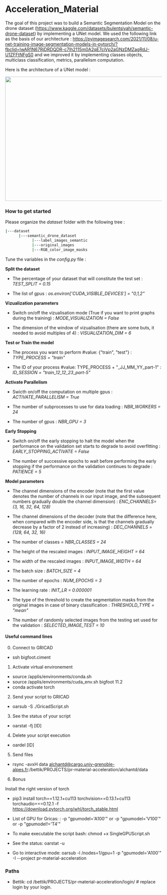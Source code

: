 # Acceleration_Material

The goal of this project was to build a Semantic Segmentation Model on the drone dataset (https://www.kaggle.com/datasets/bulentsiyah/semantic-drone-dataset) by implementing a UNet model.
We used the following link as the basis of our architecture : https://pyimagesearch.com/2021/11/08/u-net-training-image-segmentation-models-in-pytorch/?fbclid=IwAR1N67RjDRDQDR-c7Ih2115m0A2qE7ciVp2aGNzDMZagRdJ-U1ZFFtNFgS0 and we improved it by implementing classes objects, multiclass classification, metrics, parallelism computation.

Here is the architecture of a UNet model :

<img src="https://b2633864.smushcdn.com/2633864/wp-content/uploads/2021/11/unet_small.png?size=650x400&amp;lossy=2&amp;strip=1&amp;webp=1" alt="" class="wp-image-26078 entered lazyloaded" width="650" height="400" data-lazy-srcset="https://b2633864.smushcdn.com/2633864/wp-content/uploads/2021/11/unet_small.png?size=130x80&amp;lossy=2&amp;strip=1&amp;webp=1 130w, https://b2633864.smushcdn.com/2633864/wp-content/uploads/2021/11/unet_small-300x185.png?lossy=2&amp;strip=1&amp;webp=1 300w, https://b2633864.smushcdn.com/2633864/wp-content/uploads/2021/11/unet_small.png?size=390x240&amp;lossy=2&amp;strip=1&amp;webp=1 390w, https://b2633864.smushcdn.com/2633864/wp-content/uploads/2021/11/unet_small.png?lossy=2&amp;strip=1&amp;webp=1 500w" data-lazy-sizes="(max-width: 630px) 100vw, 630px" data-lazy-src="https://b2633864.smushcdn.com/2633864/wp-content/uploads/2021/11/unet_small.png?size=650x400&amp;lossy=2&amp;strip=1&amp;webp=1" data-ll-status="loaded" sizes="(max-width: 630px) 100vw, 630px" srcset="https://b2633864.smushcdn.com/2633864/wp-content/uploads/2021/11/unet_small.png?size=130x80&amp;lossy=2&amp;strip=1&amp;webp=1 130w, https://b2633864.smushcdn.com/2633864/wp-content/uploads/2021/11/unet_small-300x185.png?lossy=2&amp;strip=1&amp;webp=1 300w, https://b2633864.smushcdn.com/2633864/wp-content/uploads/2021/11/unet_small.png?size=390x240&amp;lossy=2&amp;strip=1&amp;webp=1 390w, https://b2633864.smushcdn.com/2633864/wp-content/uploads/2021/11/unet_small.png?lossy=2&amp;strip=1&amp;webp=1 500w">

### How to get started

Please organize the *dataset* folder with the following tree :
```bash
|---dataset
      |---semantic_drone_dataset
            |---label_images_semantic  
            |---original_images          
            |---RGB_color_image_masks
```
Tune the variables in the *config.py* file :

**Split the dataset**

* The percentage of your dataset that will constitute the test set : *TEST_SPLIT = 0.15*

* The list of gpus : *os.environ['CUDA_VISIBLE_DEVICES'] = "0,1,2"*

**Vizualization parameters**

* Switch on/off the vizualisation mode (True if you want to print graphs during the training) : *MODE_VISUALIZATION = False*

* The dimension of the window of vizualisation (there are some buts, it needed to avoid multiples of 4) : *VISUALIZATION_DIM = 6*

**Test or Train the model**

* The process you want to perform #value: {"train", "test"} : *TYPE_PROCESS = "train"*
  
* The ID of your process #value: TYPE_PROCESS + "_JJ_MM_YY_part-1" : *ID_SESSION = "train_12_12_23_part-5"*

**Activate Parallelism**

* Swicth on/off the computation on multiple gpus : *ACTIVATE_PARALLELISM = True*

* The number of subprocesses to use for data loading : *NBR_WORKERS = 24*

* The number of gpus : *NBR_GPU = 3*

**Early Stopping**

* Switch on/off the early stopping to halt the model when the performance on the validation set starts to degrade to avoid overfitting : *EARLY_STOPPING_ACTIVATE = False*

* The number of successive epochs to wait before performing the early stopping if the performance on the validation continues to degrade : *PATIENCE = 5*

**Model parameters**

* The channel dimensions of the encoder (note that the first value denotes the number of channels in our input image, and the subsequent numbers gradually double the channel dimension) : *ENC_CHANNELS= (3, 16, 32, 64, 128)*

* The channel dimensions of the decoder (note that the difference here, when compared with the encoder side, is that the channels gradually decrease by a factor of 2 instead of increasing) : *DEC_CHANNELS = (128, 64, 32, 16)*

* The number of classes = *NBR_CLASSES = 24*

* The height of the rescaled images : *INPUT_IMAGE_HEIGHT = 64*

* The width of the rescaled images : *INPUT_IMAGE_WIDTH = 64*

* The batch size : *BATCH_SIZE = 4*

* The number of epochs : *NUM_EPOCHS = 3*

* The learning rate : *INIT_LR = 0.000001*

* The type of the threshold to create the segmentation masks from the original images in case of binary classification : *THRESHOLD_TYPE = "mean"*

* The number of randomly selected images from the testing set used for the validation : *SELECTED_IMAGE_TEST = 10*

#### Useful command lines
0. Connect to GRICAD

* ssh bigfoot.ciment

1. Activate virtual environement

* source /applis/environments/conda.sh
* source /applis/environments/cuda_env.sh bigfoot  11.2
* conda activate torch

2. Send your script to GRICAD

* oarsub -S ./GricadScript.sh

3. See the status of your script

* oarstat -fj [ID]

4. Delete your script execution

* oardel [ID]

5. Send files

* rsync -avxH data alchantd@cargo.univ-grenoble-alpes.fr:/bettik/PROJECTS/pr-material-acceleration/alchantd/data

6. Bonus

Install the right version of torch

* pip3 install torch==1.12.1+cu113 torchvision==0.13.1+cu113 torchaudio===0.12.1 -f https://download.pytorch.org/whl/torch_stable.html

* List of GPU for Gricas: : -p "gpumodel='A100'"  or -p "gpumodel='V100'"  or -p "gpumodel!='T4'"

* To make executable the script bash: chmod +x SingleGPUScript.sh

* See the status: oarstat -u

* Go to interactive mode:
oarsub -l /nodes=1/gpu=1 -p "gpumodel='A100'"  -I --project pr-material-acceleration

### Paths

* Bettik:
cd /bettik/PROJECTS/pr-material-acceleration/login/      # replace login by your login.


